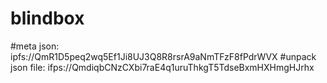 # blindbox

#meta json:
  ipfs://QmR1D5peq2wq5Ef1Ji8UJ3Q8R8rsrA9aNmTFzF8fPdrWVX
#unpack json file:
  ifps://QmdiqbCNzCXbi7raE4q1uruThkgT5TdseBxmHXHmgHJrhx
